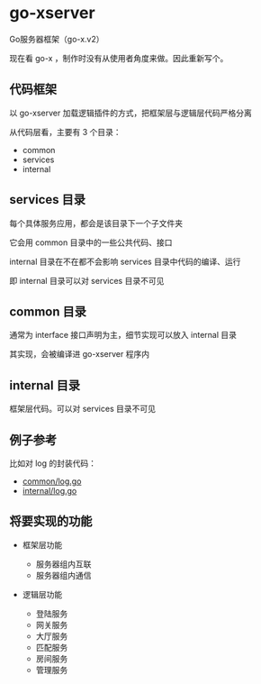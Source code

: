 # go-xserver
Go服务器框架（go-x.v2）

现在看 go-x ，制作时没有从使用者角度来做。因此重新写个。

## 代码框架

以 go-xserver 加载逻辑插件的方式，把框架层与逻辑层代码严格分离

从代码层看，主要有 3 个目录：

- common
- services
- internal

## services 目录

每个具体服务应用，都会是该目录下一个子文件夹

它会用 common 目录中的一些公共代码、接口

internal 目录在不在都不会影响 services 目录中代码的编译、运行

即 internal 目录可以对 services 目录不可见

## common 目录

通常为 interface 接口声明为主，细节实现可以放入 internal 目录

其实现，会被编译进 go-xserver 程序内

## internal 目录

框架层代码。可以对 services 目录不可见

## 例子参考

比如对 log 的封装代码：

- [common/log.go](common/log.go)
- [internal/log.go](internal/log.go)

## 将要实现的功能

- 框架层功能
    - 服务器组内互联
    - 服务器组内通信
    
- 逻辑层功能
    - 登陆服务
    - 网关服务
    - 大厅服务
    - 匹配服务
    - 房间服务
    - 管理服务

